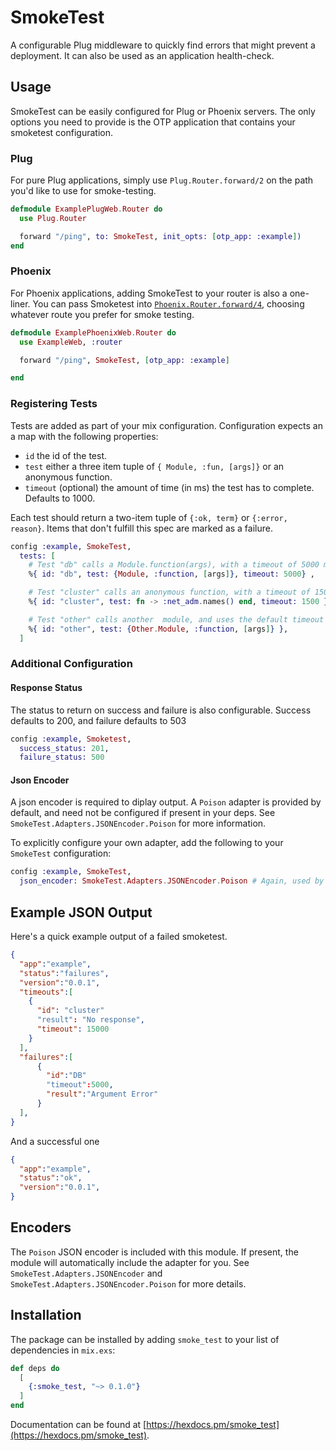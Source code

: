 # SmokeTest

A configurable Plug middleware to quickly find errors that might prevent a
deployment. It can also be used as an application health-check.

## Usage

SmokeTest can be easily configured for Plug or Phoenix servers. The only options
you need to provide is the OTP application that contains your smoketest
configuration.

### Plug

For pure Plug applications, simply use `Plug.Router.forward/2` on the path you'd
like to use for smoke-testing.

``` elixir
defmodule ExamplePlugWeb.Router do
  use Plug.Router

  forward "/ping", to: SmokeTest, init_opts: [otp_app: :example])
end
```

### Phoenix

For Phoenix applications, adding SmokeTest to your router is also a one-liner.
You can pass Smoketest into
[`Phoenix.Router.forward/4`](https://hexdocs.pm/phoenix/Phoenix.Router.html#forward/4),
choosing whatever route you prefer for smoke testing.

``` elixir
defmodule ExamplePhoenixWeb.Router do
  use ExampleWeb, :router

  forward "/ping", SmokeTest, [otp_app: :example]

end
```

### Registering Tests

Tests are added as part of your mix configuration. Configuration expects an a
map with the following properties:

* `id` the id of the test.
* `test` either a three item tuple of `{ Module, :fun, [args]}` or an anonymous
  function.
* `timeout` (optional) the amount of time (in ms) the test has to complete.
  Defaults to 1000.

Each test should return a two-item tuple of `{:ok, term}` or `{:error, reason}`.
Items that don't fulfill this spec are marked as a failure.

``` elixir
config :example, SmokeTest,
  tests: [
    # Test "db" calls a Module.function(args), with a timeout of 5000 ms
    %{ id: "db", test: {Module, :function, [args]}, timeout: 5000} ,

    # Test "cluster" calls an anonymous function, with a timeout of 1500ms
    %{ id: "cluster", test: fn -> :net_adm.names() end, timeout: 1500 },

    # Test "other" calls another  module, and uses the default timeout of 1000
    %{ id: "other", test: {Other.Module, :function, [args]} },
  ]
```

### Additional Configuration

#### Response Status

The status to return on success and failure is also configurable. Success
defaults to 200, and failure defaults to 503

``` elixir
config :example, Smoketest,
  success_status: 201,
  failure_status: 500
```

#### Json Encoder

A json encoder is required to diplay output. A `Poison` adapter is provided by
default, and need not be configured if present in your deps. See
`SmokeTest.Adapters.JSONEncoder.Poison` for more information.

To explicitly configure your own adapter, add the following to your `SmokeTest`
configuration:

``` elixir
config :example, SmokeTest,
  json_encoder: SmokeTest.Adapters.JSONEncoder.Poison # Again, used by default.
```

## Example JSON Output

Here's a quick example output of a failed smoketest.

``` json
{
  "app":"example",
  "status":"failures",
  "version":"0.0.1",
  "timeouts":[
    {
      "id": "cluster"
      "result": "No response",
      "timeout": 15000
    }
  ],
  "failures":[
      {
        "id":"DB"
        "timeout":5000,
        "result":"Argument Error"
      }
  ],
}
```

And a successful one

``` json
{
  "app":"example",
  "status":"ok",
  "version":"0.0.1",
}
```

## Encoders

The `Poison` JSON encoder is included with this module. If present, the module
will automatically include the adapter for you. See
`SmokeTest.Adapters.JSONEncoder` and `SmokeTest.Adapters.JSONEncoder.Poison` for
more details.

## Installation

The package can be installed by adding `smoke_test` to your list of dependencies
in `mix.exs`:

``` elixir
def deps do
  [
    {:smoke_test, "~> 0.1.0"}
  ]
end
```

Documentation can be found at
[https://hexdocs.pm/smoke_test](https://hexdocs.pm/smoke_test).
